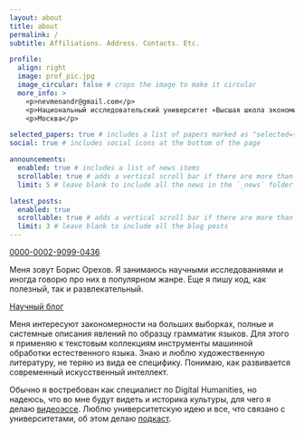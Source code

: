 ```yaml
---
layout: about
title: about
permalink: /
subtitle: Affiliations. Address. Contacts. Etc.

profile:
  align: right
  image: prof_pic.jpg
  image_circular: false # crops the image to make it circular
  more_info: >
    <p>nevmenandr@gmail.com</p>
    <p>Национальный исследовательский университет «Высшая школа экономики»</p>
    <p>Москва</p>

selected_papers: true # includes a list of papers marked as "selected={true}"
social: true # includes social icons at the bottom of the page

announcements:
  enabled: true # includes a list of news items
  scrollable: true # adds a vertical scroll bar if there are more than 3 news items
  limit: 5 # leave blank to include all the news in the `_news` folder

latest_posts:
  enabled: true
  scrollable: true # adds a vertical scroll bar if there are more than 3 new posts items
  limit: 3 # leave blank to include all the blog posts
---
```


<a href="https://orcid.org/0000-0002-9099-0436"><span style="color: #b2c046;"><i class="ai ai-orcid ai-2x"></i></span> 0000-0002-9099-0436</a>

<i class="ai ai-google-scholar ai-2x ai-pull-left"></i> Меня зовут Борис Орехов. Я занимаюсь научными исследованиями и иногда говорю про них в популярном жанре. Еще я пишу код, как полезный, так и развлекательный.

<span style="color: #cf4a31;"><i class="ai ai-openedition ai-2x"></i></span> <a href="https://schonenrede.hypotheses.org/">Научный блог</a>

Меня интересуют закономерности на больших выборках, полные и системные описания явлений по образцу грамматик языков. Для этого я применяю к текстовым коллекциям инструменты машинной обработки естественного языка. Знаю и люблю художественную литературу, не теряю из вида ее специфику. Понимаю, как развивается современный искусственный интеллект.

Обычно я востребован как специалист по Digital Humanities, но надеюсь, что во мне будут видеть и историка культуры, для чего я делаю [видеоэссе](https://www.youtube.com/@schonenrede/videos). Люблю университетскую идею и все, что связано с университетами, об этом делаю [подкаст](https://nevmenandr.github.io/universitates/).


